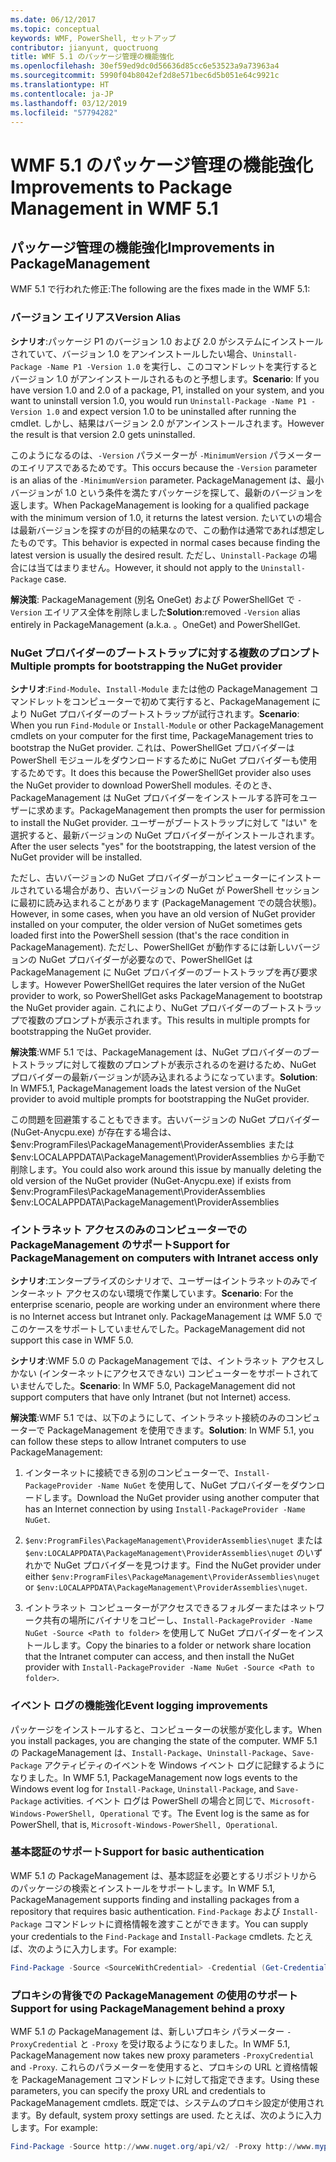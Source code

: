 ```yaml
---
ms.date: 06/12/2017
ms.topic: conceptual
keywords: WMF, PowerShell, セットアップ
contributor: jianyunt, quoctruong
title: WMF 5.1 のパッケージ管理の機能強化
ms.openlocfilehash: 30ef59ed9dc0d56636d85cc6e53523a9a73963a4
ms.sourcegitcommit: 5990f04b8042ef2d8e571bec6d5b051e64c9921c
ms.translationtype: HT
ms.contentlocale: ja-JP
ms.lasthandoff: 03/12/2019
ms.locfileid: "57794282"
---
```

# <a name="improvements-to-package-management-in-wmf-51"></a><span data-ttu-id="3f3a3-103">WMF 5.1 のパッケージ管理の機能強化</span><span class="sxs-lookup"><span data-stu-id="3f3a3-103">Improvements to Package Management in WMF 5.1</span></span>

## <a name="improvements-in-packagemanagement"></a><span data-ttu-id="3f3a3-104">パッケージ管理の機能強化</span><span class="sxs-lookup"><span data-stu-id="3f3a3-104">Improvements in PackageManagement</span></span>

<span data-ttu-id="3f3a3-105">WMF 5.1 で行われた修正:</span><span class="sxs-lookup"><span data-stu-id="3f3a3-105">The following are the fixes made in the WMF 5.1:</span></span>

### <a name="version-alias"></a><span data-ttu-id="3f3a3-106">バージョン エイリアス</span><span class="sxs-lookup"><span data-stu-id="3f3a3-106">Version Alias</span></span>

<span data-ttu-id="3f3a3-107">**シナリオ**:パッケージ P1 のバージョン 1.0 および 2.0 がシステムにインストールされていて、バージョン 1.0 をアンインストールしたい場合、`Uninstall-Package -Name P1 -Version 1.0` を実行し、このコマンドレットを実行するとバージョン 1.0 がアンインストールされるものと予想します。</span><span class="sxs-lookup"><span data-stu-id="3f3a3-107">**Scenario**: If you have version 1.0 and 2.0 of a package, P1, installed on your system, and you want to uninstall version 1.0, you would run `Uninstall-Package -Name P1 -Version 1.0` and expect version 1.0 to be uninstalled after running the cmdlet.</span></span> <span data-ttu-id="3f3a3-108">しかし、結果はバージョン 2.0 がアンインストールされます。</span><span class="sxs-lookup"><span data-stu-id="3f3a3-108">However the result is that version 2.0 gets uninstalled.</span></span>

<span data-ttu-id="3f3a3-109">このようになるのは、`-Version` パラメーターが `-MinimumVersion` パラメーターのエイリアスであるためです。</span><span class="sxs-lookup"><span data-stu-id="3f3a3-109">This occurs because the `-Version` parameter is an alias of the `-MinimumVersion` parameter.</span></span> <span data-ttu-id="3f3a3-110">PackageManagement は、最小バージョンが 1.0 という条件を満たすパッケージを探して、最新のバージョンを返します。</span><span class="sxs-lookup"><span data-stu-id="3f3a3-110">When PackageManagement is looking for a qualified package with the minimum version of 1.0, it returns the latest version.</span></span> <span data-ttu-id="3f3a3-111">たいていの場合は最新バージョンを探すのが目的の結果なので、この動作は通常であれば想定したものです。</span><span class="sxs-lookup"><span data-stu-id="3f3a3-111">This behavior is expected in normal cases because finding the latest version is usually the desired result.</span></span> <span data-ttu-id="3f3a3-112">ただし、`Uninstall-Package` の場合には当てはまりません。</span><span class="sxs-lookup"><span data-stu-id="3f3a3-112">However, it should not apply to the `Uninstall-Package` case.</span></span>

<span data-ttu-id="3f3a3-113">**解決策**: PackageManagement (別名 OneGet) および PowerShellGet で `-Version` エイリアス全体を削除しました</span><span class="sxs-lookup"><span data-stu-id="3f3a3-113">**Solution**:removed `-Version` alias entirely in PackageManagement (a.k.a.</span></span> <span data-ttu-id="3f3a3-114">。</span><span class="sxs-lookup"><span data-stu-id="3f3a3-114">OneGet) and PowerShellGet.</span></span>

### <a name="multiple-prompts-for-bootstrapping-the-nuget-provider"></a><span data-ttu-id="3f3a3-115">NuGet プロバイダーのブートストラップに対する複数のプロンプト</span><span class="sxs-lookup"><span data-stu-id="3f3a3-115">Multiple prompts for bootstrapping the NuGet provider</span></span>

<span data-ttu-id="3f3a3-116">**シナリオ**:`Find-Module`、`Install-Module` または他の PackageManagement コマンドレットをコンピューターで初めて実行すると、PackageManagement により NuGet プロバイダーのブートストラップが試行されます。</span><span class="sxs-lookup"><span data-stu-id="3f3a3-116">**Scenario**: When you run `Find-Module` or `Install-Module` or other PackageManagement cmdlets on your computer for the first time, PackageManagement tries to bootstrap the NuGet provider.</span></span> <span data-ttu-id="3f3a3-117">これは、PowerShellGet プロバイダーは PowerShell モジュールをダウンロードするために NuGet プロバイダーも使用するためです。</span><span class="sxs-lookup"><span data-stu-id="3f3a3-117">It does this because the PowerShellGet provider also uses the NuGet provider to download PowerShell modules.</span></span> <span data-ttu-id="3f3a3-118">そのとき、PackageManagement は NuGet プロバイダーをインストールする許可をユーザーに求めます。</span><span class="sxs-lookup"><span data-stu-id="3f3a3-118">PackageManagement then prompts the user for permission to install the NuGet provider.</span></span> <span data-ttu-id="3f3a3-119">ユーザーがブートストラップに対して "はい" を選択すると、最新バージョンの NuGet プロバイダーがインストールされます。</span><span class="sxs-lookup"><span data-stu-id="3f3a3-119">After the user selects "yes" for the bootstrapping, the latest version of the NuGet provider will be installed.</span></span>

<span data-ttu-id="3f3a3-120">ただし、古いバージョンの NuGet プロバイダーがコンピューターにインストールされている場合があり、古いバージョンの NuGet が PowerShell セッションに最初に読み込まれることがあります (PackageManagement での競合状態)。</span><span class="sxs-lookup"><span data-stu-id="3f3a3-120">However, in some cases, when you have an old version of NuGet provider installed on your computer, the older version of NuGet sometimes gets loaded first into the PowerShell session (that's the race condition in PackageManagement).</span></span> <span data-ttu-id="3f3a3-121">ただし、PowerShellGet が動作するには新しいバージョンの NuGet プロバイダーが必要なので、PowerShellGet は PackageManagement に NuGet プロバイダーのブートストラップを再び要求します。</span><span class="sxs-lookup"><span data-stu-id="3f3a3-121">However PowerShellGet requires the later version of the NuGet provider to work, so PowerShellGet asks PackageManagement to bootstrap the NuGet provider again.</span></span> <span data-ttu-id="3f3a3-122">これにより、NuGet プロバイダーのブートストラップで複数のプロンプトが表示されます。</span><span class="sxs-lookup"><span data-stu-id="3f3a3-122">This results in multiple prompts for bootstrapping the NuGet provider.</span></span>

<span data-ttu-id="3f3a3-123">**解決策**:WMF 5.1 では、PackageManagement は、NuGet プロバイダーのブートストラップに対して複数のプロンプトが表示されるのを避けるため、NuGet プロバイダーの最新バージョンが読み込まれるようになっています。</span><span class="sxs-lookup"><span data-stu-id="3f3a3-123">**Solution**: In WMF5.1, PackageManagement loads the latest version of the NuGet provider to avoid multiple prompts for bootstrapping the NuGet provider.</span></span>

<span data-ttu-id="3f3a3-124">この問題を回避策することもできます。古いバージョンの NuGet プロバイダー (NuGet-Anycpu.exe) が存在する場合は、$env:ProgramFiles\PackageManagement\ProviderAssemblies または $env:LOCALAPPDATA\PackageManagement\ProviderAssemblies から手動で削除します。</span><span class="sxs-lookup"><span data-stu-id="3f3a3-124">You could also work around this issue by manually deleting the old version of the NuGet provider (NuGet-Anycpu.exe) if exists from $env:ProgramFiles\PackageManagement\ProviderAssemblies $env:LOCALAPPDATA\PackageManagement\ProviderAssemblies</span></span>


### <a name="support-for-packagemanagement-on-computers-with-intranet-access-only"></a><span data-ttu-id="3f3a3-125">イントラネット アクセスのみのコンピューターでの PackageManagement のサポート</span><span class="sxs-lookup"><span data-stu-id="3f3a3-125">Support for PackageManagement on computers with Intranet access only</span></span>

<span data-ttu-id="3f3a3-126">**シナリオ**:エンタープライズのシナリオで、ユーザーはイントラネットのみでインターネット アクセスのない環境で作業しています。</span><span class="sxs-lookup"><span data-stu-id="3f3a3-126">**Scenario**: For the enterprise scenario, people are working under an environment where there is no Internet access but Intranet only.</span></span> <span data-ttu-id="3f3a3-127">PackageManagement は WMF 5.0 でこのケースをサポートしていませんでした。</span><span class="sxs-lookup"><span data-stu-id="3f3a3-127">PackageManagement did not support this case in WMF 5.0.</span></span>

<span data-ttu-id="3f3a3-128">**シナリオ**:WMF 5.0 の PackageManagement では、イントラネット アクセスしかない (インターネットにアクセスできない) コンピューターをサポートされていませんでした。</span><span class="sxs-lookup"><span data-stu-id="3f3a3-128">**Scenario**: In WMF 5.0, PackageManagement did not support computers that have only Intranet (but not Internet) access.</span></span>

<span data-ttu-id="3f3a3-129">**解決策**:WMF 5.1 では、以下のようにして、イントラネット接続のみのコンピューターで PackageManagement を使用できます。</span><span class="sxs-lookup"><span data-stu-id="3f3a3-129">**Solution**: In WMF 5.1, you can follow these steps to allow Intranet computers to use PackageManagement:</span></span>

1. <span data-ttu-id="3f3a3-130">インターネットに接続できる別のコンピューターで、`Install-PackageProvider -Name NuGet` を使用して、NuGet プロバイダーをダウンロードします。</span><span class="sxs-lookup"><span data-stu-id="3f3a3-130">Download the NuGet provider using another computer that has an Internet connection by using `Install-PackageProvider -Name NuGet`.</span></span>

2. <span data-ttu-id="3f3a3-131">`$env:ProgramFiles\PackageManagement\ProviderAssemblies\nuget` または `$env:LOCALAPPDATA\PackageManagement\ProviderAssemblies\nuget` のいずれかで NuGet プロバイダーを見つけます。</span><span class="sxs-lookup"><span data-stu-id="3f3a3-131">Find the NuGet provider under either `$env:ProgramFiles\PackageManagement\ProviderAssemblies\nuget`  or  `$env:LOCALAPPDATA\PackageManagement\ProviderAssemblies\nuget`.</span></span>

3. <span data-ttu-id="3f3a3-132">イントラネット コンピューターがアクセスできるフォルダーまたはネットワーク共有の場所にバイナリをコピーし、`Install-PackageProvider -Name NuGet -Source <Path to folder>` を使用して NuGet プロバイダーをインストールします。</span><span class="sxs-lookup"><span data-stu-id="3f3a3-132">Copy the binaries to a folder or network share location that the Intranet computer can access, and then install the NuGet provider with `Install-PackageProvider -Name NuGet -Source <Path to folder>`.</span></span>


### <a name="event-logging-improvements"></a><span data-ttu-id="3f3a3-133">イベント ログの機能強化</span><span class="sxs-lookup"><span data-stu-id="3f3a3-133">Event logging improvements</span></span>

<span data-ttu-id="3f3a3-134">パッケージをインストールすると、コンピューターの状態が変化します。</span><span class="sxs-lookup"><span data-stu-id="3f3a3-134">When you install packages, you are changing the state of the computer.</span></span> <span data-ttu-id="3f3a3-135">WMF 5.1 の PackageManagement は、`Install-Package`、`Uninstall-Package`、`Save-Package` アクティビティのイベントを Windows イベント ログに記録するようになりました。</span><span class="sxs-lookup"><span data-stu-id="3f3a3-135">In WMF 5.1, PackageManagement now logs events to the Windows event log for `Install-Package`, `Uninstall-Package`, and `Save-Package` activities.</span></span> <span data-ttu-id="3f3a3-136">イベント ログは PowerShell の場合と同じで、`Microsoft-Windows-PowerShell, Operational` です。</span><span class="sxs-lookup"><span data-stu-id="3f3a3-136">The Event log  is the same as for PowerShell, that is, `Microsoft-Windows-PowerShell, Operational`.</span></span>

### <a name="support-for-basic-authentication"></a><span data-ttu-id="3f3a3-137">基本認証のサポート</span><span class="sxs-lookup"><span data-stu-id="3f3a3-137">Support for basic authentication</span></span>

<span data-ttu-id="3f3a3-138">WMF 5.1 の PackageManagement は、基本認証を必要とするリポジトリからのパッケージの検索とインストールをサポートします。</span><span class="sxs-lookup"><span data-stu-id="3f3a3-138">In WMF 5.1, PackageManagement supports finding and installing packages from a repository that requires basic authentication.</span></span> <span data-ttu-id="3f3a3-139">`Find-Package` および `Install-Package` コマンドレットに資格情報を渡すことができます。</span><span class="sxs-lookup"><span data-stu-id="3f3a3-139">You can supply your credentials to the `Find-Package` and `Install-Package` cmdlets.</span></span> <span data-ttu-id="3f3a3-140">たとえば、次のように入力します。</span><span class="sxs-lookup"><span data-stu-id="3f3a3-140">For example:</span></span>

``` PowerShell
Find-Package -Source <SourceWithCredential> -Credential (Get-Credential)
```

### <a name="support-for-using-packagemanagement-behind-a-proxy"></a><span data-ttu-id="3f3a3-141">プロキシの背後での PackageManagement の使用のサポート</span><span class="sxs-lookup"><span data-stu-id="3f3a3-141">Support for using PackageManagement behind a proxy</span></span>

<span data-ttu-id="3f3a3-142">WMF 5.1 の PackageManagement は、新しいプロキシ パラメーター `-ProxyCredential` と `-Proxy` を受け取るようになりました。</span><span class="sxs-lookup"><span data-stu-id="3f3a3-142">In WMF 5.1, PackageManagement now takes new proxy parameters `-ProxyCredential` and `-Proxy`.</span></span> <span data-ttu-id="3f3a3-143">これらのパラメーターを使用すると、プロキシの URL と資格情報を PackageManagement コマンドレットに対して指定できます。</span><span class="sxs-lookup"><span data-stu-id="3f3a3-143">Using these parameters, you can specify the proxy URL and credentials to PackageManagement cmdlets.</span></span> <span data-ttu-id="3f3a3-144">既定では、システムのプロキシ設定が使用されます。</span><span class="sxs-lookup"><span data-stu-id="3f3a3-144">By default, system proxy settings are used.</span></span> <span data-ttu-id="3f3a3-145">たとえば、次のように入力します。</span><span class="sxs-lookup"><span data-stu-id="3f3a3-145">For example:</span></span>

``` PowerShell
Find-Package -Source http://www.nuget.org/api/v2/ -Proxy http://www.myproxyserver.com -ProxyCredential (Get-Credential)
```
